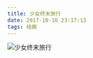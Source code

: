 ```yaml
---
title: 少女终末旅行
date: 2017-10-16 23:17:13
tags: 绘画
---
```

![少女终末旅行](https://static.zain.red/10.16/1.jpg)
